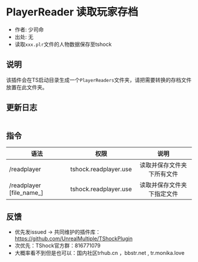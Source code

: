 # PlayerReader 读取玩家存档
- 作者: 少司命
- 出处: 无
- 读取`xxx.plr`文件的人物数据保存至tshock

## 说明
该插件会在TS启动目录生成一个`PlayerReaders`文件夹，请把需要转换的存档文件放置在此文件夹。

## 更新日志

```
```

## 指令

| 语法                           |  权限                 | 说明                                   |
| ----------------------------- | :-------------------: | :-----------------------------------: |
| /readplayer                   | tshock.readplayer.use | 读取并保存文件夹下所有文件				|
| /readplayer [file_name_]      | tshock.readplayer.use | 读取并保存文件夹下指定文件                |

## 反馈
- 优先发issued -> 共同维护的插件库：https://github.com/UnrealMultiple/TShockPlugin
- 次优先：TShock官方群：816771079
- 大概率看不到但是也可以：国内社区trhub.cn ，bbstr.net , tr.monika.love
